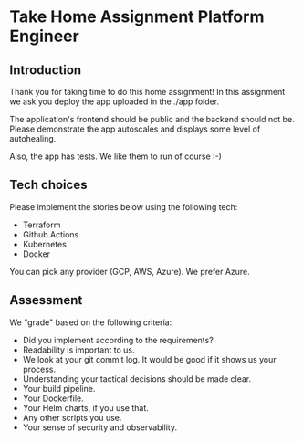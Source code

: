 # Take Home Assignment Platform Engineer


## Introduction

Thank you for taking time to do this home assignment! 
In this assignment we ask you deploy the app uploaded in the ./app folder.

The application's frontend should be public and the backend should not be.
Please demonstrate the app autoscales and displays some level of autohealing.

Also, the app has tests. We like them to run of course :-)


## Tech choices

Please implement the stories below using the following tech:

- Terraform
- Github Actions
- Kubernetes 
- Docker

You can pick any provider (GCP, AWS, Azure). We prefer Azure.

## Assessment

We "grade" based on the following criteria:

* Did you implement according to the requirements?
* Readability is important to us.
* We look at your git commit log. It would be good if it shows us your process.
* Understanding your tactical decisions should be made clear.
* Your build pipeline.
* Your Dockerfile.
* Your Helm charts, if you use that.
* Any other scripts you use.
* Your sense of security and observability.
